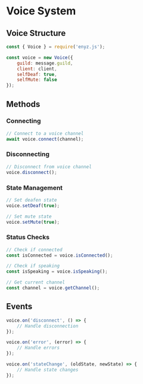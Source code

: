 # Voice System

## Voice Structure

```javascript
const { Voice } = require('enyz.js');

const voice = new Voice({
    guild: message.guild,
    client: client,
    selfDeaf: true,
    selfMute: false
});
```

## Methods

### Connecting
```javascript
// Connect to a voice channel
await voice.connect(channel);
```

### Disconnecting
```javascript
// Disconnect from voice channel
voice.disconnect();
```

### State Management
```javascript
// Set deafen state
voice.setDeaf(true);

// Set mute state
voice.setMute(true);
```

### Status Checks
```javascript
// Check if connected
const isConnected = voice.isConnected();

// Check if speaking
const isSpeaking = voice.isSpeaking();

// Get current channel
const channel = voice.getChannel();
```

## Events

```javascript
voice.on('disconnect', () => {
    // Handle disconnection
});

voice.on('error', (error) => {
    // Handle errors
});

voice.on('stateChange', (oldState, newState) => {
    // Handle state changes
});
``` 